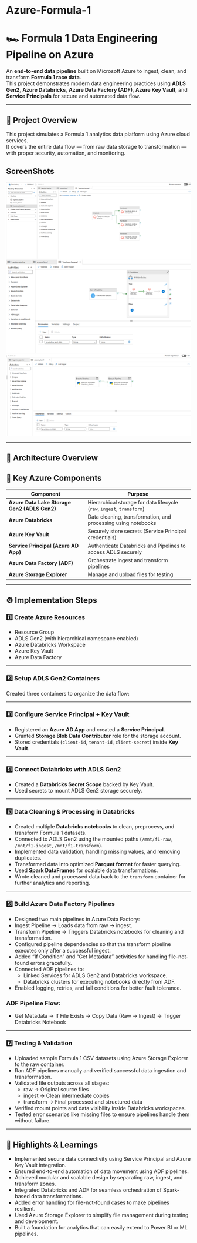 # Azure-Formula-1
# 🏎️ Formula 1 Data Engineering Pipeline on Azure

An **end-to-end data pipeline** built on Microsoft Azure to ingest, clean, and transform **Formula 1 race data**.  
This project demonstrates modern data engineering practices using **ADLS Gen2**, **Azure Databricks**, **Azure Data Factory (ADF)**, **Azure Key Vault**, and **Service Principals** for secure and automated data flow.

---

## 🚀 Project Overview

This project simulates a Formula 1 analytics data platform using Azure cloud services.  
It covers the entire data flow — from raw data storage to transformation — with proper security, automation, and monitoring.
## ScreenShots

![Dashboard 1](Screenshots/Transformation_pipeline.png)
![Dashboard 2](Screenshots/Transform.png)
![Dashboard 3](Screenshots/Process_pipeline.png)

---

## 🧱 Architecture Overview


## 🧩 Key Azure Components

| Component | Purpose |
|------------|----------|
| **Azure Data Lake Storage Gen2 (ADLS Gen2)** | Hierarchical storage for data lifecycle (`raw`, `ingest`, `transform`) |
| **Azure Databricks** | Data cleaning, transformation, and processing using notebooks |
| **Azure Key Vault** | Securely store secrets (Service Principal credentials) |
| **Service Principal (Azure AD App)** | Authenticate Databricks and Pipelines to access ADLS securely |
| **Azure Data Factory (ADF)** | Orchestrate ingest and transform pipelines |
| **Azure Storage Explorer** | Manage and upload files for testing |

---

## ⚙️ Implementation Steps

### 1️⃣ Create Azure Resources
- Resource Group  
- ADLS Gen2 (with hierarchical namespace enabled)  
- Azure Databricks Workspace  
- Azure Key Vault  
- Azure Data Factory  

---

### 2️⃣ Setup ADLS Gen2 Containers
Created three containers to organize the data flow:

---

### 3️⃣ Configure Service Principal + Key Vault
- Registered an **Azure AD App** and created a **Service Principal**.  
- Granted **Storage Blob Data Contributor** role for the storage account.  
- Stored credentials (`client-id`, `tenant-id`, `client-secret`) inside **Key Vault**.  

---

### 4️⃣ Connect Databricks with ADLS Gen2
- Created a **Databricks Secret Scope** backed by Key Vault.  
- Used secrets to mount ADLS Gen2 storage securely.  
---
### 5️⃣ Data Cleaning & Processing in Databricks

- Created multiple **Databricks notebooks** to clean, preprocess, and transform Formula 1 datasets.  
- Connected to ADLS Gen2 using the mounted paths (`/mnt/f1-raw`, `/mnt/f1-ingest`, `/mnt/f1-transform`).  
- Implemented data validation, handling missing values, and removing duplicates.  
- Transformed data into optimized **Parquet format** for faster querying.  
- Used **Spark DataFrames** for scalable data transformations.  
- Wrote cleaned and processed data back to the `transform` container for further analytics and reporting.
---
### 6️⃣ Build Azure Data Factory Pipelines

- Designed two main pipelines in Azure Data Factory:
- Ingest Pipeline → Loads data from raw → ingest.
- Transform Pipeline → Triggers Databricks notebooks for cleaning and transformation.
- Configured pipeline dependencies so that the transform pipeline executes only after a successful ingest.
- Added “If Condition” and “Get Metadata” activities for handling file-not-found errors gracefully.
- Connected ADF pipelines to:
   - Linked Services for ADLS Gen2 and Databricks workspace.
   - Databricks clusters for executing notebooks directly from ADF.
- Enabled logging, retries, and fail conditions for better fault tolerance.
### ADF Pipeline Flow:
  - Get Metadata → If File Exists → Copy Data (Raw → Ingest) → Trigger Databricks Notebook

---

### 7️⃣ Testing & Validation

- Uploaded sample Formula 1 CSV datasets using Azure Storage Explorer to the raw container.
- Ran ADF pipelines manually and verified successful data ingestion and transformation.
- Validated file outputs across all stages:
   - raw → Original source files
   - ingest → Clean intermediate copies
   - transform → Final processed and structured data
- Verified mount points and data visibility inside Databricks workspaces.
- Tested error scenarios like missing files to ensure pipelines handle them without failure.
---
## 🧠 Highlights & Learnings

- Implemented secure data connectivity using Service Principal and Azure Key Vault integration.
- Ensured end-to-end automation of data movement using ADF pipelines.
- Achieved modular and scalable design by separating raw, ingest, and transform zones.
- Integrated Databricks and ADF for seamless orchestration of Spark-based data transformations.
- Added error handling for file-not-found cases to make pipelines resilient.
- Used Azure Storage Explorer to simplify file management during testing and development.
- Built a foundation for analytics that can easily extend to Power BI or ML pipelines.
